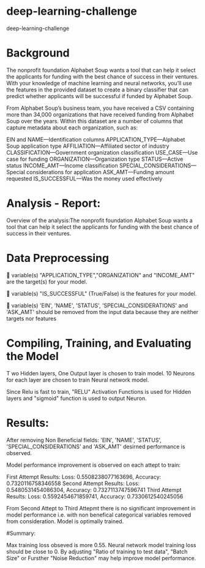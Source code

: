 # deep-learning-challenge
deep-learning-challenge

# Background

The nonprofit foundation Alphabet Soup wants a tool that can help it select the applicants for funding with the best chance of success in their ventures. With your knowledge of machine learning and neural networks, you’ll use the features in the provided dataset to create a binary classifier that can predict whether applicants will be successful if funded by Alphabet Soup.

From Alphabet Soup’s business team, you have received a CSV containing more than 34,000 organizations that have received funding from Alphabet Soup over the years. Within this dataset are a number of columns that capture metadata about each organization, such as:

EIN and NAME—Identification columns
APPLICATION_TYPE—Alphabet Soup application type
AFFILIATION—Affiliated sector of industry
CLASSIFICATION—Government organization classification
USE_CASE—Use case for funding
ORGANIZATION—Organization type
STATUS—Active status
INCOME_AMT—Income classification
SPECIAL_CONSIDERATIONS—Special considerations for application
ASK_AMT—Funding amount requested
IS_SUCCESSFUL—Was the money used effectively


# Analysis - Report:

Overview of the analysis:The nonprofit foundation Alphabet Soup wants a tool that can help it select the applicants for funding with the best chance of success in their ventures.



# Data Preprocessing

	variable(s) "APPLICATION_TYPE","ORGANIZATION" and "INCOME_AMT" are the target(s) for your model.

	variable(s) "IS_SUCCESSFUL" (True/False) is the features for your model.

	variable(s) 'EIN', 'NAME', 'STATUS', 'SPECIAL_CONSIDERATIONS' and 'ASK_AMT' should be removed from the input data because they are neither targets nor features 



# Compiling, Training, and Evaluating the Model

T  wo Hidden layers, One Output layer is chosen to train model. 10 Neurons for each layer are chosen to train Neural network model.

  Since Relu is fast to train, "RELU" Activation Functions is used for Hidden layers and "sigmoid" function is used to output Neuron.  


# Results: 

After removing Non Beneficial fields: 'EIN', 'NAME', 'STATUS', 'SPECIAL_CONSIDERATIONS' and 'ASK_AMT' desirned performance is observed.

Model performance improvement is observed on each attept to train: 

First Attempt Results:  Loss: 0.5508238077163696, Accuracy: 0.7320116758346558
Second Attempt Results: Loss: 0.5480531454086304, Accuracy: 0.7327113747596741
Third Attempt Results:  Loss: 0.5592454671859741, Accuracy: 0.7330612540245056

From Second Attept to Third Attepmt there is no significant improvement in model performance i.e. with non benefical categorical variables removed from consideration. Model is optimally trained.

#Summary: 

Max training loss obseved is more 0.55. Neural network model training loss should be close to 0. By adjusting "Ratio of training to test data", "Batch Size" or Fursther "Noise Reduction" may help improve model performance. 


